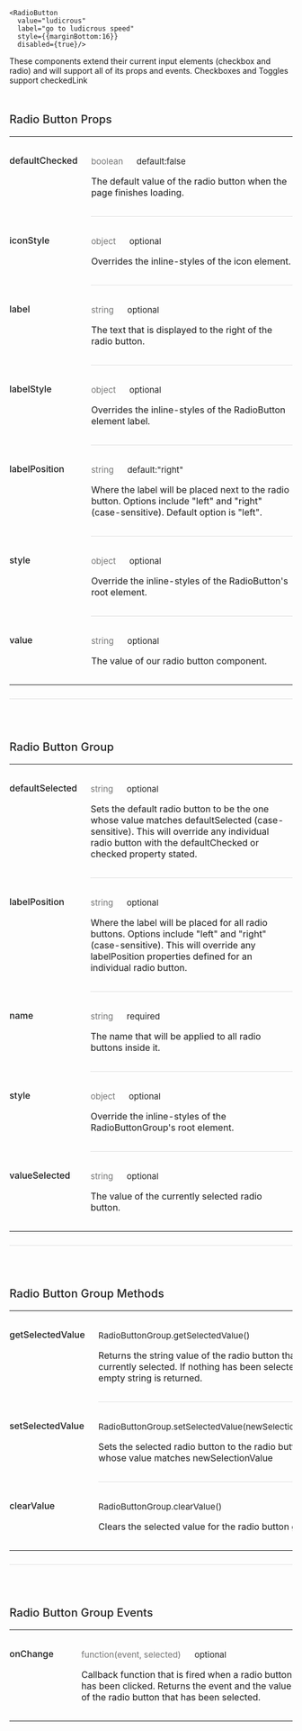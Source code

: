 ```
<RadioButton
  value="ludicrous"
  label="go to ludicrous speed"
  style={{marginBottom:16}}
  disabled={true}/>
```
These components extend their current input elements (checkbox and radio) and will support all of its props and events. Checkboxes and Toggles support checkedLink

<div data-reactid=".0.$=12:0.0.0.1.2.$1.0.1:3"><div style="font-size:15px;letter-spacing:0px;font-weight:400;line-height:24px;padding-top:0px;margin-bottom:13px;color:rgba(0, 0, 0, 0.87);width:100%;box-sizing:border-box;border-top:none;margin-top:0px;" data-reactid=".0.$=12:0.0.0.1.2.$1.0.1:3.$0"><h3 style="font-size:20px;line-height:28px;padding-top:19px;margin-bottom:13px;letter-spacing:0px;font-weight:500;color:rgba(0, 0, 0, 0.87);box-sizing:border-box;" data-reactid=".0.$=12:0.0.0.1.2.$1.0.1:3.$0.0">Radio Button Props</h3><table style="border-collapse:collapse;border-spacing:0px;box-sizing:border-box;" data-reactid=".0.$=12:0.0.0.1.2.$1.0.1:3.$0.1"><tbody data-reactid=".0.$=12:0.0.0.1.2.$1.0.1:3.$0.1.0"><tr data-reactid=".0.$=12:0.0.0.1.2.$1.0.1:3.$0.1.0.$0"><td style="padding: 32px 24px 32px 0px; vertical-align: top; position: inherit; font-weight: 500; box-sizing: border-box; min-width: 128px;" data-reactid=".0.$=12:0.0.0.1.2.$1.0.1:3.$0.1.0.$0.0">defaultChecked</td><td style="padding: 32px 0px; vertical-align: top; width: 100%; border-bottom-style: solid; border-bottom-width: 1px; border-bottom-color: rgb(224, 224, 224); box-sizing: border-box;" data-reactid=".0.$=12:0.0.0.1.2.$1.0.1:3.$0.1.0.$0.1"><p style="margin:0px;font-size:15px;letter-spacing:0px;font-weight:400;line-height:24px;padding-top:0px;margin-bottom:13px;color:rgba(0, 0, 0, 0.87);width:100%;box-sizing:border-box;" data-reactid=".0.$=12:0.0.0.1.2.$1.0.1:3.$0.1.0.$0.1.0"><span style="color:rgba(0, 0, 0, 0.54);padding-right:24px;box-sizing:border-box;" data-reactid=".0.$=12:0.0.0.1.2.$1.0.1:3.$0.1.0.$0.1.0.0">boolean</span><span data-reactid=".0.$=12:0.0.0.1.2.$1.0.1:3.$0.1.0.$0.1.0.1">default:false</span></p><p style="margin:0px;box-sizing:border-box;" data-reactid=".0.$=12:0.0.0.1.2.$1.0.1:3.$0.1.0.$0.1.1">The default value of the radio button when the page finishes loading.</p></td></tr><tr data-reactid=".0.$=12:0.0.0.1.2.$1.0.1:3.$0.1.0.$1"><td style="padding: 32px 24px 32px 0px; vertical-align: top; position: inherit; font-weight: 500; box-sizing: border-box; min-width: 128px;" data-reactid=".0.$=12:0.0.0.1.2.$1.0.1:3.$0.1.0.$1.0">iconStyle</td><td style="padding: 32px 0px; vertical-align: top; width: 100%; border-bottom-style: solid; border-bottom-width: 1px; border-bottom-color: rgb(224, 224, 224); box-sizing: border-box;" data-reactid=".0.$=12:0.0.0.1.2.$1.0.1:3.$0.1.0.$1.1"><p style="margin:0px;font-size:15px;letter-spacing:0px;font-weight:400;line-height:24px;padding-top:0px;margin-bottom:13px;color:rgba(0, 0, 0, 0.87);width:100%;box-sizing:border-box;" data-reactid=".0.$=12:0.0.0.1.2.$1.0.1:3.$0.1.0.$1.1.0"><span style="color:rgba(0, 0, 0, 0.54);padding-right:24px;box-sizing:border-box;" data-reactid=".0.$=12:0.0.0.1.2.$1.0.1:3.$0.1.0.$1.1.0.0">object</span><span data-reactid=".0.$=12:0.0.0.1.2.$1.0.1:3.$0.1.0.$1.1.0.1">optional</span></p><p style="margin:0px;box-sizing:border-box;" data-reactid=".0.$=12:0.0.0.1.2.$1.0.1:3.$0.1.0.$1.1.1">Overrides the inline-styles of the icon element.</p></td></tr><tr data-reactid=".0.$=12:0.0.0.1.2.$1.0.1:3.$0.1.0.$2"><td style="padding: 32px 24px 32px 0px; vertical-align: top; position: inherit; font-weight: 500; box-sizing: border-box; min-width: 128px;" data-reactid=".0.$=12:0.0.0.1.2.$1.0.1:3.$0.1.0.$2.0">label</td><td style="padding: 32px 0px; vertical-align: top; width: 100%; border-bottom-style: solid; border-bottom-width: 1px; border-bottom-color: rgb(224, 224, 224); box-sizing: border-box;" data-reactid=".0.$=12:0.0.0.1.2.$1.0.1:3.$0.1.0.$2.1"><p style="margin:0px;font-size:15px;letter-spacing:0px;font-weight:400;line-height:24px;padding-top:0px;margin-bottom:13px;color:rgba(0, 0, 0, 0.87);width:100%;box-sizing:border-box;" data-reactid=".0.$=12:0.0.0.1.2.$1.0.1:3.$0.1.0.$2.1.0"><span style="color:rgba(0, 0, 0, 0.54);padding-right:24px;box-sizing:border-box;" data-reactid=".0.$=12:0.0.0.1.2.$1.0.1:3.$0.1.0.$2.1.0.0">string</span><span data-reactid=".0.$=12:0.0.0.1.2.$1.0.1:3.$0.1.0.$2.1.0.1">optional</span></p><p style="margin:0px;box-sizing:border-box;" data-reactid=".0.$=12:0.0.0.1.2.$1.0.1:3.$0.1.0.$2.1.1">The text that is displayed to the right of the radio button.</p></td></tr><tr data-reactid=".0.$=12:0.0.0.1.2.$1.0.1:3.$0.1.0.$3"><td style="padding: 32px 24px 32px 0px; vertical-align: top; position: inherit; font-weight: 500; box-sizing: border-box; min-width: 128px;" data-reactid=".0.$=12:0.0.0.1.2.$1.0.1:3.$0.1.0.$3.0">labelStyle</td><td style="padding: 32px 0px; vertical-align: top; width: 100%; border-bottom-style: solid; border-bottom-width: 1px; border-bottom-color: rgb(224, 224, 224); box-sizing: border-box;" data-reactid=".0.$=12:0.0.0.1.2.$1.0.1:3.$0.1.0.$3.1"><p style="margin:0px;font-size:15px;letter-spacing:0px;font-weight:400;line-height:24px;padding-top:0px;margin-bottom:13px;color:rgba(0, 0, 0, 0.87);width:100%;box-sizing:border-box;" data-reactid=".0.$=12:0.0.0.1.2.$1.0.1:3.$0.1.0.$3.1.0"><span style="color:rgba(0, 0, 0, 0.54);padding-right:24px;box-sizing:border-box;" data-reactid=".0.$=12:0.0.0.1.2.$1.0.1:3.$0.1.0.$3.1.0.0">object</span><span data-reactid=".0.$=12:0.0.0.1.2.$1.0.1:3.$0.1.0.$3.1.0.1">optional</span></p><p style="margin:0px;box-sizing:border-box;" data-reactid=".0.$=12:0.0.0.1.2.$1.0.1:3.$0.1.0.$3.1.1">Overrides the inline-styles of the RadioButton element label.</p></td></tr><tr data-reactid=".0.$=12:0.0.0.1.2.$1.0.1:3.$0.1.0.$4"><td style="padding: 32px 24px 32px 0px; vertical-align: top; position: inherit; font-weight: 500; box-sizing: border-box; min-width: 128px;" data-reactid=".0.$=12:0.0.0.1.2.$1.0.1:3.$0.1.0.$4.0">labelPosition</td><td style="padding: 32px 0px; vertical-align: top; width: 100%; border-bottom-style: solid; border-bottom-width: 1px; border-bottom-color: rgb(224, 224, 224); box-sizing: border-box;" data-reactid=".0.$=12:0.0.0.1.2.$1.0.1:3.$0.1.0.$4.1"><p style="margin:0px;font-size:15px;letter-spacing:0px;font-weight:400;line-height:24px;padding-top:0px;margin-bottom:13px;color:rgba(0, 0, 0, 0.87);width:100%;box-sizing:border-box;" data-reactid=".0.$=12:0.0.0.1.2.$1.0.1:3.$0.1.0.$4.1.0"><span style="color:rgba(0, 0, 0, 0.54);padding-right:24px;box-sizing:border-box;" data-reactid=".0.$=12:0.0.0.1.2.$1.0.1:3.$0.1.0.$4.1.0.0">string</span><span data-reactid=".0.$=12:0.0.0.1.2.$1.0.1:3.$0.1.0.$4.1.0.1">default:"right"</span></p><p style="margin:0px;box-sizing:border-box;" data-reactid=".0.$=12:0.0.0.1.2.$1.0.1:3.$0.1.0.$4.1.1">Where the label will be placed next to the radio button. Options include "left" and "right" (case-sensitive). Default option is "left".</p></td></tr><tr data-reactid=".0.$=12:0.0.0.1.2.$1.0.1:3.$0.1.0.$5"><td style="padding: 32px 24px 32px 0px; vertical-align: top; position: inherit; font-weight: 500; box-sizing: border-box; min-width: 128px;" data-reactid=".0.$=12:0.0.0.1.2.$1.0.1:3.$0.1.0.$5.0">style</td><td style="padding: 32px 0px; vertical-align: top; width: 100%; border-bottom-style: solid; border-bottom-width: 1px; border-bottom-color: rgb(224, 224, 224); box-sizing: border-box;" data-reactid=".0.$=12:0.0.0.1.2.$1.0.1:3.$0.1.0.$5.1"><p style="margin:0px;font-size:15px;letter-spacing:0px;font-weight:400;line-height:24px;padding-top:0px;margin-bottom:13px;color:rgba(0, 0, 0, 0.87);width:100%;box-sizing:border-box;" data-reactid=".0.$=12:0.0.0.1.2.$1.0.1:3.$0.1.0.$5.1.0"><span style="color:rgba(0, 0, 0, 0.54);padding-right:24px;box-sizing:border-box;" data-reactid=".0.$=12:0.0.0.1.2.$1.0.1:3.$0.1.0.$5.1.0.0">object</span><span data-reactid=".0.$=12:0.0.0.1.2.$1.0.1:3.$0.1.0.$5.1.0.1">optional</span></p><p style="margin:0px;box-sizing:border-box;" data-reactid=".0.$=12:0.0.0.1.2.$1.0.1:3.$0.1.0.$5.1.1">Override the inline-styles of the RadioButton's root element.</p></td></tr><tr data-reactid=".0.$=12:0.0.0.1.2.$1.0.1:3.$0.1.0.$6"><td style="padding: 32px 24px 32px 0px; vertical-align: top; position: inherit; font-weight: 500; box-sizing: border-box; min-width: 128px;" data-reactid=".0.$=12:0.0.0.1.2.$1.0.1:3.$0.1.0.$6.0">value</td><td style="padding: 32px 0px; vertical-align: top; width: 100%; border-bottom-style: none; box-sizing: border-box;" data-reactid=".0.$=12:0.0.0.1.2.$1.0.1:3.$0.1.0.$6.1"><p style="margin:0px;font-size:15px;letter-spacing:0px;font-weight:400;line-height:24px;padding-top:0px;margin-bottom:13px;color:rgba(0, 0, 0, 0.87);width:100%;box-sizing:border-box;" data-reactid=".0.$=12:0.0.0.1.2.$1.0.1:3.$0.1.0.$6.1.0"><span style="color:rgba(0, 0, 0, 0.54);padding-right:24px;box-sizing:border-box;" data-reactid=".0.$=12:0.0.0.1.2.$1.0.1:3.$0.1.0.$6.1.0.0">string</span><span data-reactid=".0.$=12:0.0.0.1.2.$1.0.1:3.$0.1.0.$6.1.0.1">optional</span></p><p style="margin:0px;box-sizing:border-box;" data-reactid=".0.$=12:0.0.0.1.2.$1.0.1:3.$0.1.0.$6.1.1">The value of our radio button component.</p></td></tr></tbody></table></div><div style="font-size:15px;letter-spacing:0px;font-weight:400;line-height:24px;padding-top:24px;margin-bottom:13px;color:rgba(0, 0, 0, 0.87);width:100%;box-sizing:border-box;border-top:solid 1px #e0e0e0;margin-top:24px;" data-reactid=".0.$=12:0.0.0.1.2.$1.0.1:3.$1"><h3 style="font-size:20px;line-height:28px;padding-top:19px;margin-bottom:13px;letter-spacing:0px;font-weight:500;color:rgba(0, 0, 0, 0.87);box-sizing:border-box;" data-reactid=".0.$=12:0.0.0.1.2.$1.0.1:3.$1.0">Radio Button Group</h3><table style="border-collapse:collapse;border-spacing:0px;box-sizing:border-box;" data-reactid=".0.$=12:0.0.0.1.2.$1.0.1:3.$1.1"><tbody data-reactid=".0.$=12:0.0.0.1.2.$1.0.1:3.$1.1.0"><tr data-reactid=".0.$=12:0.0.0.1.2.$1.0.1:3.$1.1.0.$0"><td style="padding: 32px 24px 32px 0px; vertical-align: top; position: inherit; font-weight: 500; box-sizing: border-box; min-width: 128px;" data-reactid=".0.$=12:0.0.0.1.2.$1.0.1:3.$1.1.0.$0.0">defaultSelected</td><td style="padding: 32px 0px; vertical-align: top; width: 100%; border-bottom-style: solid; border-bottom-width: 1px; border-bottom-color: rgb(224, 224, 224); box-sizing: border-box;" data-reactid=".0.$=12:0.0.0.1.2.$1.0.1:3.$1.1.0.$0.1"><p style="margin:0px;font-size:15px;letter-spacing:0px;font-weight:400;line-height:24px;padding-top:0px;margin-bottom:13px;color:rgba(0, 0, 0, 0.87);width:100%;box-sizing:border-box;" data-reactid=".0.$=12:0.0.0.1.2.$1.0.1:3.$1.1.0.$0.1.0"><span style="color:rgba(0, 0, 0, 0.54);padding-right:24px;box-sizing:border-box;" data-reactid=".0.$=12:0.0.0.1.2.$1.0.1:3.$1.1.0.$0.1.0.0">string</span><span data-reactid=".0.$=12:0.0.0.1.2.$1.0.1:3.$1.1.0.$0.1.0.1">optional</span></p><p style="margin:0px;box-sizing:border-box;" data-reactid=".0.$=12:0.0.0.1.2.$1.0.1:3.$1.1.0.$0.1.1">Sets the default radio button to be the one whose value matches defaultSelected (case-sensitive). This will override any individual radio button with the defaultChecked or checked property stated.</p></td></tr><tr data-reactid=".0.$=12:0.0.0.1.2.$1.0.1:3.$1.1.0.$1"><td style="padding: 32px 24px 32px 0px; vertical-align: top; position: inherit; font-weight: 500; box-sizing: border-box; min-width: 128px;" data-reactid=".0.$=12:0.0.0.1.2.$1.0.1:3.$1.1.0.$1.0">labelPosition</td><td style="padding: 32px 0px; vertical-align: top; width: 100%; border-bottom-style: solid; border-bottom-width: 1px; border-bottom-color: rgb(224, 224, 224); box-sizing: border-box;" data-reactid=".0.$=12:0.0.0.1.2.$1.0.1:3.$1.1.0.$1.1"><p style="margin:0px;font-size:15px;letter-spacing:0px;font-weight:400;line-height:24px;padding-top:0px;margin-bottom:13px;color:rgba(0, 0, 0, 0.87);width:100%;box-sizing:border-box;" data-reactid=".0.$=12:0.0.0.1.2.$1.0.1:3.$1.1.0.$1.1.0"><span style="color:rgba(0, 0, 0, 0.54);padding-right:24px;box-sizing:border-box;" data-reactid=".0.$=12:0.0.0.1.2.$1.0.1:3.$1.1.0.$1.1.0.0">string</span><span data-reactid=".0.$=12:0.0.0.1.2.$1.0.1:3.$1.1.0.$1.1.0.1">optional</span></p><p style="margin:0px;box-sizing:border-box;" data-reactid=".0.$=12:0.0.0.1.2.$1.0.1:3.$1.1.0.$1.1.1">Where the label will be placed for all radio buttons. Options include "left" and "right" (case-sensitive). This will override any labelPosition properties defined for an individual radio button.</p></td></tr><tr data-reactid=".0.$=12:0.0.0.1.2.$1.0.1:3.$1.1.0.$2"><td style="padding: 32px 24px 32px 0px; vertical-align: top; position: inherit; font-weight: 500; box-sizing: border-box; min-width: 128px;" data-reactid=".0.$=12:0.0.0.1.2.$1.0.1:3.$1.1.0.$2.0">name</td><td style="padding: 32px 0px; vertical-align: top; width: 100%; border-bottom-style: solid; border-bottom-width: 1px; border-bottom-color: rgb(224, 224, 224); box-sizing: border-box;" data-reactid=".0.$=12:0.0.0.1.2.$1.0.1:3.$1.1.0.$2.1"><p style="margin:0px;font-size:15px;letter-spacing:0px;font-weight:400;line-height:24px;padding-top:0px;margin-bottom:13px;color:rgba(0, 0, 0, 0.87);width:100%;box-sizing:border-box;" data-reactid=".0.$=12:0.0.0.1.2.$1.0.1:3.$1.1.0.$2.1.0"><span style="color:rgba(0, 0, 0, 0.54);padding-right:24px;box-sizing:border-box;" data-reactid=".0.$=12:0.0.0.1.2.$1.0.1:3.$1.1.0.$2.1.0.0">string</span><span data-reactid=".0.$=12:0.0.0.1.2.$1.0.1:3.$1.1.0.$2.1.0.1">required</span></p><p style="margin:0px;box-sizing:border-box;" data-reactid=".0.$=12:0.0.0.1.2.$1.0.1:3.$1.1.0.$2.1.1">The name that will be applied to all radio buttons inside it.</p></td></tr><tr data-reactid=".0.$=12:0.0.0.1.2.$1.0.1:3.$1.1.0.$3"><td style="padding: 32px 24px 32px 0px; vertical-align: top; position: inherit; font-weight: 500; box-sizing: border-box; min-width: 128px;" data-reactid=".0.$=12:0.0.0.1.2.$1.0.1:3.$1.1.0.$3.0">style</td><td style="padding: 32px 0px; vertical-align: top; width: 100%; border-bottom-style: solid; border-bottom-width: 1px; border-bottom-color: rgb(224, 224, 224); box-sizing: border-box;" data-reactid=".0.$=12:0.0.0.1.2.$1.0.1:3.$1.1.0.$3.1"><p style="margin:0px;font-size:15px;letter-spacing:0px;font-weight:400;line-height:24px;padding-top:0px;margin-bottom:13px;color:rgba(0, 0, 0, 0.87);width:100%;box-sizing:border-box;" data-reactid=".0.$=12:0.0.0.1.2.$1.0.1:3.$1.1.0.$3.1.0"><span style="color:rgba(0, 0, 0, 0.54);padding-right:24px;box-sizing:border-box;" data-reactid=".0.$=12:0.0.0.1.2.$1.0.1:3.$1.1.0.$3.1.0.0">object</span><span data-reactid=".0.$=12:0.0.0.1.2.$1.0.1:3.$1.1.0.$3.1.0.1">optional</span></p><p style="margin:0px;box-sizing:border-box;" data-reactid=".0.$=12:0.0.0.1.2.$1.0.1:3.$1.1.0.$3.1.1">Override the inline-styles of the RadioButtonGroup's root element.</p></td></tr><tr data-reactid=".0.$=12:0.0.0.1.2.$1.0.1:3.$1.1.0.$4"><td style="padding: 32px 24px 32px 0px; vertical-align: top; position: inherit; font-weight: 500; box-sizing: border-box; min-width: 128px;" data-reactid=".0.$=12:0.0.0.1.2.$1.0.1:3.$1.1.0.$4.0">valueSelected</td><td style="padding: 32px 0px; vertical-align: top; width: 100%; border-bottom-style: none; box-sizing: border-box;" data-reactid=".0.$=12:0.0.0.1.2.$1.0.1:3.$1.1.0.$4.1"><p style="margin:0px;font-size:15px;letter-spacing:0px;font-weight:400;line-height:24px;padding-top:0px;margin-bottom:13px;color:rgba(0, 0, 0, 0.87);width:100%;box-sizing:border-box;" data-reactid=".0.$=12:0.0.0.1.2.$1.0.1:3.$1.1.0.$4.1.0"><span style="color:rgba(0, 0, 0, 0.54);padding-right:24px;box-sizing:border-box;" data-reactid=".0.$=12:0.0.0.1.2.$1.0.1:3.$1.1.0.$4.1.0.0">string</span><span data-reactid=".0.$=12:0.0.0.1.2.$1.0.1:3.$1.1.0.$4.1.0.1">optional</span></p><p style="margin:0px;box-sizing:border-box;" data-reactid=".0.$=12:0.0.0.1.2.$1.0.1:3.$1.1.0.$4.1.1">The value of the currently selected radio button.</p></td></tr></tbody></table></div><div style="font-size:15px;letter-spacing:0px;font-weight:400;line-height:24px;padding-top:24px;margin-bottom:13px;color:rgba(0, 0, 0, 0.87);width:100%;box-sizing:border-box;border-top:solid 1px #e0e0e0;margin-top:24px;" data-reactid=".0.$=12:0.0.0.1.2.$1.0.1:3.$2"><h3 style="font-size:20px;line-height:28px;padding-top:19px;margin-bottom:13px;letter-spacing:0px;font-weight:500;color:rgba(0, 0, 0, 0.87);box-sizing:border-box;" data-reactid=".0.$=12:0.0.0.1.2.$1.0.1:3.$2.0">Radio Button Group Methods</h3><table style="border-collapse:collapse;border-spacing:0px;box-sizing:border-box;" data-reactid=".0.$=12:0.0.0.1.2.$1.0.1:3.$2.1"><tbody data-reactid=".0.$=12:0.0.0.1.2.$1.0.1:3.$2.1.0"><tr data-reactid=".0.$=12:0.0.0.1.2.$1.0.1:3.$2.1.0.$0"><td style="padding: 32px 24px 32px 0px; vertical-align: top; position: inherit; font-weight: 500; box-sizing: border-box; min-width: 128px;" data-reactid=".0.$=12:0.0.0.1.2.$1.0.1:3.$2.1.0.$0.0">getSelectedValue</td><td style="padding: 32px 0px; vertical-align: top; width: 100%; border-bottom-style: solid; border-bottom-width: 1px; border-bottom-color: rgb(224, 224, 224); box-sizing: border-box;" data-reactid=".0.$=12:0.0.0.1.2.$1.0.1:3.$2.1.0.$0.1"><p style="margin:0px;font-size:15px;letter-spacing:0px;font-weight:400;line-height:24px;padding-top:0px;margin-bottom:13px;color:rgba(0, 0, 0, 0.87);width:100%;box-sizing:border-box;" data-reactid=".0.$=12:0.0.0.1.2.$1.0.1:3.$2.1.0.$0.1.0"><span data-reactid=".0.$=12:0.0.0.1.2.$1.0.1:3.$2.1.0.$0.1.0.1">RadioButtonGroup.getSelectedValue()</span></p><p style="margin:0px;box-sizing:border-box;" data-reactid=".0.$=12:0.0.0.1.2.$1.0.1:3.$2.1.0.$0.1.1">Returns the string value of the radio button that is currently selected. If nothing has been selected, an empty string is returned.</p></td></tr><tr data-reactid=".0.$=12:0.0.0.1.2.$1.0.1:3.$2.1.0.$1"><td style="padding: 32px 24px 32px 0px; vertical-align: top; position: inherit; font-weight: 500; box-sizing: border-box; min-width: 128px;" data-reactid=".0.$=12:0.0.0.1.2.$1.0.1:3.$2.1.0.$1.0">setSelectedValue</td><td style="padding: 32px 0px; vertical-align: top; width: 100%; border-bottom-style: solid; border-bottom-width: 1px; border-bottom-color: rgb(224, 224, 224); box-sizing: border-box;" data-reactid=".0.$=12:0.0.0.1.2.$1.0.1:3.$2.1.0.$1.1"><p style="margin:0px;font-size:15px;letter-spacing:0px;font-weight:400;line-height:24px;padding-top:0px;margin-bottom:13px;color:rgba(0, 0, 0, 0.87);width:100%;box-sizing:border-box;" data-reactid=".0.$=12:0.0.0.1.2.$1.0.1:3.$2.1.0.$1.1.0"><span data-reactid=".0.$=12:0.0.0.1.2.$1.0.1:3.$2.1.0.$1.1.0.1">RadioButtonGroup.setSelectedValue(newSelectionValue)</span></p><p style="margin:0px;box-sizing:border-box;" data-reactid=".0.$=12:0.0.0.1.2.$1.0.1:3.$2.1.0.$1.1.1">Sets the selected radio button to the radio button whose value matches newSelectionValue</p></td></tr><tr data-reactid=".0.$=12:0.0.0.1.2.$1.0.1:3.$2.1.0.$2"><td style="padding: 32px 24px 32px 0px; vertical-align: top; position: inherit; font-weight: 500; box-sizing: border-box; min-width: 128px;" data-reactid=".0.$=12:0.0.0.1.2.$1.0.1:3.$2.1.0.$2.0">clearValue</td><td style="padding: 32px 0px; vertical-align: top; width: 100%; border-bottom-style: none; box-sizing: border-box;" data-reactid=".0.$=12:0.0.0.1.2.$1.0.1:3.$2.1.0.$2.1"><p style="margin:0px;font-size:15px;letter-spacing:0px;font-weight:400;line-height:24px;padding-top:0px;margin-bottom:13px;color:rgba(0, 0, 0, 0.87);width:100%;box-sizing:border-box;" data-reactid=".0.$=12:0.0.0.1.2.$1.0.1:3.$2.1.0.$2.1.0"><span data-reactid=".0.$=12:0.0.0.1.2.$1.0.1:3.$2.1.0.$2.1.0.1">RadioButtonGroup.clearValue()</span></p><p style="margin:0px;box-sizing:border-box;" data-reactid=".0.$=12:0.0.0.1.2.$1.0.1:3.$2.1.0.$2.1.1">Clears the selected value for the radio button group.</p></td></tr></tbody></table></div><div style="font-size:15px;letter-spacing:0px;font-weight:400;line-height:24px;padding-top:24px;margin-bottom:13px;color:rgba(0, 0, 0, 0.87);width:100%;box-sizing:border-box;border-top:solid 1px #e0e0e0;margin-top:24px;" data-reactid=".0.$=12:0.0.0.1.2.$1.0.1:3.$3"><h3 style="font-size:20px;line-height:28px;padding-top:19px;margin-bottom:13px;letter-spacing:0px;font-weight:500;color:rgba(0, 0, 0, 0.87);box-sizing:border-box;" data-reactid=".0.$=12:0.0.0.1.2.$1.0.1:3.$3.0">Radio Button Group Events</h3><table style="border-collapse:collapse;border-spacing:0px;box-sizing:border-box;" data-reactid=".0.$=12:0.0.0.1.2.$1.0.1:3.$3.1"><tbody data-reactid=".0.$=12:0.0.0.1.2.$1.0.1:3.$3.1.0"><tr data-reactid=".0.$=12:0.0.0.1.2.$1.0.1:3.$3.1.0.$0"><td style="padding: 32px 24px 32px 0px; vertical-align: top; position: inherit; font-weight: 500; box-sizing: border-box; min-width: 128px;" data-reactid=".0.$=12:0.0.0.1.2.$1.0.1:3.$3.1.0.$0.0">onChange</td><td style="padding: 32px 0px; vertical-align: top; width: 100%; border-bottom-style: none; box-sizing: border-box;" data-reactid=".0.$=12:0.0.0.1.2.$1.0.1:3.$3.1.0.$0.1"><p style="margin:0px;font-size:15px;letter-spacing:0px;font-weight:400;line-height:24px;padding-top:0px;margin-bottom:13px;color:rgba(0, 0, 0, 0.87);width:100%;box-sizing:border-box;" data-reactid=".0.$=12:0.0.0.1.2.$1.0.1:3.$3.1.0.$0.1.0"><span style="color:rgba(0, 0, 0, 0.54);padding-right:24px;box-sizing:border-box;" data-reactid=".0.$=12:0.0.0.1.2.$1.0.1:3.$3.1.0.$0.1.0.0">function(event, selected)</span><span data-reactid=".0.$=12:0.0.0.1.2.$1.0.1:3.$3.1.0.$0.1.0.1">optional</span></p><p style="margin:0px;box-sizing:border-box;" data-reactid=".0.$=12:0.0.0.1.2.$1.0.1:3.$3.1.0.$0.1.1">Callback function that is fired when a radio button has been clicked. Returns the event and the value of the radio button that has been selected.</p></td></tr></tbody></table></div></div>